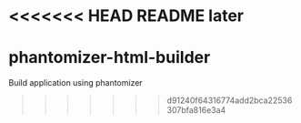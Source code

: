<<<<<<< HEAD
README
later
=======
phantomizer-html-builder
========================

Build application using phantomizer
>>>>>>> d91240f64316774add2bca22536307bfa816e3a4
